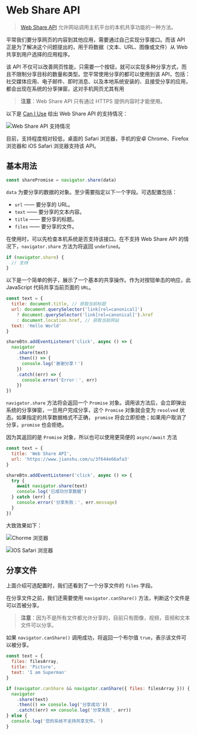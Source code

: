 # Web Share API

> [Web Share API](https://developer.mozilla.org/en-US/docs/Web/API/Navigator/share) 允许网站调用主机平台的本机共享功能的一种方法。

平常我们要分享网页的内容到其他应用，需要通过自己实现分享接口。而该 API 正是为了解决这个问题提出的，用于将数据（文本、URL、图像或文件）从 Web 共享到用户选择的应用程序。

该 API 不仅可以改善网页性能，只需要一个按钮，就可以实现多种分享方式，而且不限制分享目标的数量和类型。您平常使用分享的都可以使用到该 API，包括：社交媒体应用、电子邮件、即时消息、以及本地系统安装的、且接受分享的应用，都会出现在系统的分享弹窗，这对手机网页尤其有用

> **注意**：Web Share API 只有通过 HTTPS 提供内容时才能使用。

以下是 [Can I Use](https://caniuse.com/?search=Web%20Share%20API) 给出 Web Share API 的支持情况：

![Web Share API 支持情况](https://upload-images.jianshu.io/upload_images/18281896-a69a6ef27711a675.png?imageMogr2/auto-orient/strip%7CimageView2/2/w/1240)

目前，支持程度相对较低，桌面的 Safari 浏览器，手机的安卓 Chrome、Firefox 浏览器和 iOS Safari 浏览器支持该 API。

## 基本用法

```js
const sharePromise = navigator.share(data)
```

`data` 为要分享的数据的对象。至少需要指定以下一个字段。可选配置包括：

- `url` —— 要分享的 URL。
- `text` —— 要分享的文本内容。
- `title` —— 要分享的标题。
- `files` —— 要分享的文件。

在使用时，可以先检查本机系统是否支持该接口。在不支持 Web Share API 的情况下，`navigator.share` 方法为将返回 `undefined`。

```js
if (navigator.share) {
  // 支持
}
```

以下是一个简单的例子，展示了一个基本的共享操作。作为对按钮单击的响应，此 JavaScript 代码共享当前页面的 `URL`。

```js
const text = {
  title: document.title, // 获取当前标题
  url: document.querySelector('link[rel=canonical]')
    ? document.querySelector('link[rel=canonical]').href
    : document.location.href, // 获取当前网站
  text: 'Hello World'
}

shareBtn.addEventListener('click', async () => {
  navigator
    .share(text)
    .then(() => {
      console.log('谢谢分享！')
    })
    .catch((err) => {
      console.error('Error：', err)
    })
})
```

`navigator.share` 方法将会返回一个 `Promise` 对象。调用该方法后，会立即弹出系统的分享弹窗，一旦用户完成分享，这个 `Promise` 对象就会变为 `resolved` 状态。如果指定的共享数据格式不正确， `promise` 将会立即拒绝；如果用户取消了分享，`promise` 也会拒绝。

因为其返回的是 `Promise` 对象，所以也可以使用更简便的 `async/await` 方法

```js
const text = {
  title: 'Web Share API',
  url: 'https://www.jianshu.com/u/3f644e66afa3'
}

shareBtn.addEventListener('click', async () => {
  try {
    await navigator.share(text)
    console.log('已成功分享数据')
  } catch (err) {
    console.error('分享失败：', err.message)
  }
})
```

大致效果如下：

![Chorme 浏览器](https://upload-images.jianshu.io/upload_images/18281896-abac6866455ee79a.png?imageMogr2/auto-orient/strip%7CimageView2/2/w/1240)

![IOS Safari 浏览器](https://upload-images.jianshu.io/upload_images/18281896-ad6e0bc02d7d1698.png?imageMogr2/auto-orient/strip%7CimageView2/2/w/1240)

## 分享文件

上面介绍可选配置时，我们还看到了一个分享文件的 `files` 字段。

在分享文件之前，我们还需要使用 `navigator.canShare()` 方法，判断这个文件是可以否被分享。

> **注意**：因为不是所有文件都允许分享的，目前只有图像，视频，音频和文本文件可以分享。

如果 `navigator.canShare()` 调用成功，将返回一个布尔值 `true`，表示该文件可以被分享。

```js
const text = {
  files: filesArray,
  title: 'Picture',
  text: 'I am Superman'
}

if (navigator.canShare && navigator.canShare({ files: filesArray })) {
  navigator
    .share(text)
    .then(() => console.log('分享成功'))
    .catch((err) => console.log('分享失败', err))
} else {
  console.log('您的系统不支持共享文件。')
}
```
